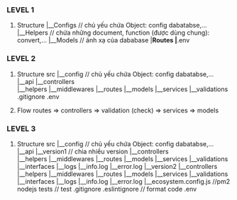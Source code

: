 ### LEVEL 1

1. Structure
|__Configs // chủ yếu chứa Object: config dabatabse,...
|__Helpers // chứa những document, function (được dùng chung): convert,...
|__Models // ánh xạ của dababase
|__Routes
|__.env

### LEVEL 2

1. Structure
src
|__config           // chủ yếu chứa Object: config dabatabse,...
|__api
   |__controllers   
   |__helpers
   |__middlewares
   |__routes
   |__models
   |__services
   |__validations
.gitignore
.env

2. Flow
routes => controllers => validation (check) => services => models

### LEVEL 3

1. Structure
src
|__config                  // chủ yếu chứa Object: config dabatabse,...
|__api
   |__version1             // chia nhiều version
      |__controllers   
      |__helpers
      |__middlewares
      |__routes
      |__models
      |__services
      |__validations
      |__interfaces
      |__logs
         |__info.log
         |__error.log
   |__version2
      |__controllers   
      |__helpers
      |__middlewares
      |__routes
      |__models
      |__services
      |__validations
      |__interfaces
      |__logs
         |__info.log
         |__error.log
|__ecosystem.config.js     //pm2 nodejs
tests                      // test
.gitignore
.eslintignore              // format code
.env